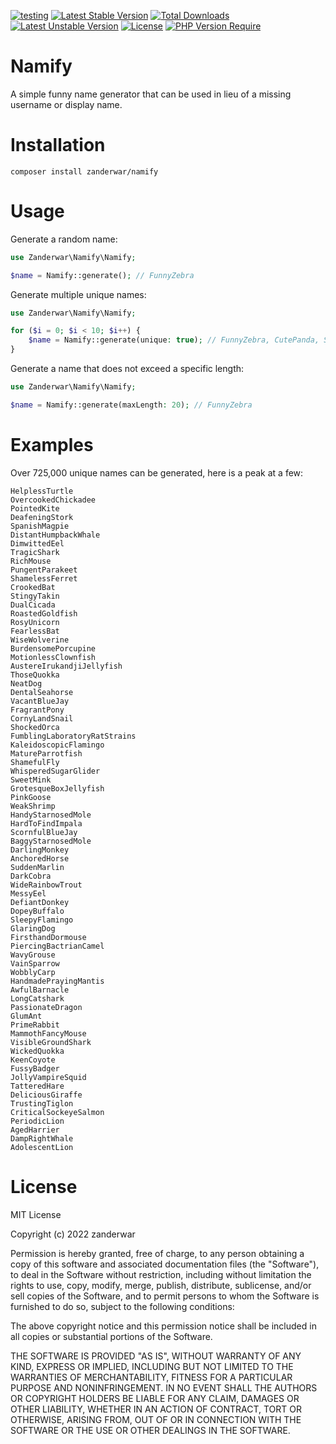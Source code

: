 [![testing](https://github.com/zanderwar/namify/actions/workflows/test.yml/badge.svg)](https://github.com/zanderwar/namify/actions/workflows/test.yml)
[![Latest Stable Version](http://poser.pugx.org/zanderwar/namify/v)](https://packagist.org/packages/zanderwar/namify) [![Total Downloads](http://poser.pugx.org/zanderwar/namify/downloads)](https://packagist.org/packages/zanderwar/namify) [![Latest Unstable Version](http://poser.pugx.org/zanderwar/namify/v/unstable)](https://packagist.org/packages/zanderwar/namify) [![License](http://poser.pugx.org/zanderwar/namify/license)](https://packagist.org/packages/zanderwar/namify) [![PHP Version Require](http://poser.pugx.org/zanderwar/namify/require/php)](https://packagist.org/packages/zanderwar/namify)

# Namify

A simple funny name generator that can be used in lieu of a missing username or display name.

# Installation

```console
composer install zanderwar/namify
```

# Usage

Generate a random name:

```php
use Zanderwar\Namify\Namify;

$name = Namify::generate(); // FunnyZebra
```

Generate multiple unique names:

```php
use Zanderwar\Namify\Namify;

for ($i = 0; $i < 10; $i++) {
    $name = Namify::generate(unique: true); // FunnyZebra, CutePanda, SmellyTiger, etc.
}
```

Generate a name that does not exceed a specific length:

```php
use Zanderwar\Namify\Namify;

$name = Namify::generate(maxLength: 20); // FunnyZebra
```

# Examples

Over 725,000 unique names can be generated, here is a peak at a few:

```
HelplessTurtle
OvercookedChickadee
PointedKite
DeafeningStork
SpanishMagpie
DistantHumpbackWhale
DimwittedEel
TragicShark
RichMouse
PungentParakeet
ShamelessFerret
CrookedBat
StingyTakin
DualCicada
RoastedGoldfish
RosyUnicorn
FearlessBat
WiseWolverine
BurdensomePorcupine
MotionlessClownfish
AustereIrukandjiJellyfish
ThoseQuokka
NeatDog
DentalSeahorse
VacantBlueJay
FragrantPony
CornyLandSnail
ShockedOrca
FumblingLaboratoryRatStrains
KaleidoscopicFlamingo
MatureParrotfish
ShamefulFly
WhisperedSugarGlider
SweetMink
GrotesqueBoxJellyfish
PinkGoose
WeakShrimp
HandyStarnosedMole
HardToFindImpala
ScornfulBlueJay
BaggyStarnosedMole
DarlingMonkey
AnchoredHorse
SuddenMarlin
DarkCobra
WideRainbowTrout
MessyEel
DefiantDonkey
DopeyBuffalo
SleepyFlamingo
GlaringDog
FirsthandDormouse
PiercingBactrianCamel
WavyGrouse
VainSparrow
WobblyCarp
HandmadePrayingMantis
AwfulBarnacle
LongCatshark
PassionateDragon
GlumAnt
PrimeRabbit
MammothFancyMouse
VisibleGroundShark
WickedQuokka
KeenCoyote
FussyBadger
JollyVampireSquid
TatteredHare
DeliciousGiraffe
TrustingTiglon
CriticalSockeyeSalmon
PeriodicLion
AgedHarrier
DampRightWhale
AdolescentLion
```

# License

MIT License

Copyright (c) 2022 zanderwar

Permission is hereby granted, free of charge, to any person obtaining a copy
of this software and associated documentation files (the "Software"), to deal
in the Software without restriction, including without limitation the rights
to use, copy, modify, merge, publish, distribute, sublicense, and/or sell
copies of the Software, and to permit persons to whom the Software is
furnished to do so, subject to the following conditions:

The above copyright notice and this permission notice shall be included in all
copies or substantial portions of the Software.

THE SOFTWARE IS PROVIDED "AS IS", WITHOUT WARRANTY OF ANY KIND, EXPRESS OR
IMPLIED, INCLUDING BUT NOT LIMITED TO THE WARRANTIES OF MERCHANTABILITY,
FITNESS FOR A PARTICULAR PURPOSE AND NONINFRINGEMENT. IN NO EVENT SHALL THE
AUTHORS OR COPYRIGHT HOLDERS BE LIABLE FOR ANY CLAIM, DAMAGES OR OTHER
LIABILITY, WHETHER IN AN ACTION OF CONTRACT, TORT OR OTHERWISE, ARISING FROM,
OUT OF OR IN CONNECTION WITH THE SOFTWARE OR THE USE OR OTHER DEALINGS IN THE
SOFTWARE.
